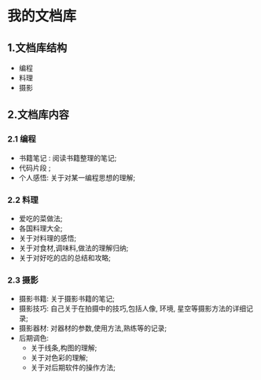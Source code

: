 # 我的文档库

## 1.文档库结构

* 编程
* 料理
* 摄影

## 2.文档库内容

### 2.1 编程

* 书籍笔记 : 阅读书籍整理的笔记;
* 代码片段 ;
* 个人感悟: 关于对某一编程思想的理解;

### 2.2 料理

* 爱吃的菜做法;
* 各国料理大全;
* 关于对料理的感悟;
* 关于对食材,调味料,做法的理解归纳;
* 关于对好吃的店的总结和攻略;

### 2.3 摄影

* 摄影书籍: 关于摄影书籍的笔记;
* 摄影技巧: 自己关于在拍摄中的技巧,包括人像, 环境, 星空等摄影方法的详细记录;
* 摄影器材: 对器材的参数,使用方法,熟练等的记录;
* 后期调色:
  * 关于线条,构图的理解;
  * 关于对色彩的理解;
  * 关于对后期软件的操作方法;

